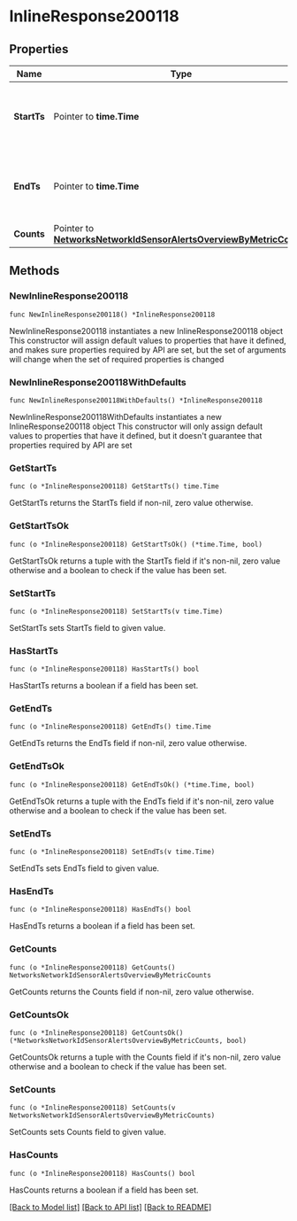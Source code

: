 # InlineResponse200118

## Properties

Name | Type | Description | Notes
------------ | ------------- | ------------- | -------------
**StartTs** | Pointer to **time.Time** | Start of the timespan over which sensor alerts are counted | [optional] 
**EndTs** | Pointer to **time.Time** | End of the timespan over which sensor alerts are counted | [optional] 
**Counts** | Pointer to [**NetworksNetworkIdSensorAlertsOverviewByMetricCounts**](NetworksNetworkIdSensorAlertsOverviewByMetricCounts.md) |  | [optional] 

## Methods

### NewInlineResponse200118

`func NewInlineResponse200118() *InlineResponse200118`

NewInlineResponse200118 instantiates a new InlineResponse200118 object
This constructor will assign default values to properties that have it defined,
and makes sure properties required by API are set, but the set of arguments
will change when the set of required properties is changed

### NewInlineResponse200118WithDefaults

`func NewInlineResponse200118WithDefaults() *InlineResponse200118`

NewInlineResponse200118WithDefaults instantiates a new InlineResponse200118 object
This constructor will only assign default values to properties that have it defined,
but it doesn't guarantee that properties required by API are set

### GetStartTs

`func (o *InlineResponse200118) GetStartTs() time.Time`

GetStartTs returns the StartTs field if non-nil, zero value otherwise.

### GetStartTsOk

`func (o *InlineResponse200118) GetStartTsOk() (*time.Time, bool)`

GetStartTsOk returns a tuple with the StartTs field if it's non-nil, zero value otherwise
and a boolean to check if the value has been set.

### SetStartTs

`func (o *InlineResponse200118) SetStartTs(v time.Time)`

SetStartTs sets StartTs field to given value.

### HasStartTs

`func (o *InlineResponse200118) HasStartTs() bool`

HasStartTs returns a boolean if a field has been set.

### GetEndTs

`func (o *InlineResponse200118) GetEndTs() time.Time`

GetEndTs returns the EndTs field if non-nil, zero value otherwise.

### GetEndTsOk

`func (o *InlineResponse200118) GetEndTsOk() (*time.Time, bool)`

GetEndTsOk returns a tuple with the EndTs field if it's non-nil, zero value otherwise
and a boolean to check if the value has been set.

### SetEndTs

`func (o *InlineResponse200118) SetEndTs(v time.Time)`

SetEndTs sets EndTs field to given value.

### HasEndTs

`func (o *InlineResponse200118) HasEndTs() bool`

HasEndTs returns a boolean if a field has been set.

### GetCounts

`func (o *InlineResponse200118) GetCounts() NetworksNetworkIdSensorAlertsOverviewByMetricCounts`

GetCounts returns the Counts field if non-nil, zero value otherwise.

### GetCountsOk

`func (o *InlineResponse200118) GetCountsOk() (*NetworksNetworkIdSensorAlertsOverviewByMetricCounts, bool)`

GetCountsOk returns a tuple with the Counts field if it's non-nil, zero value otherwise
and a boolean to check if the value has been set.

### SetCounts

`func (o *InlineResponse200118) SetCounts(v NetworksNetworkIdSensorAlertsOverviewByMetricCounts)`

SetCounts sets Counts field to given value.

### HasCounts

`func (o *InlineResponse200118) HasCounts() bool`

HasCounts returns a boolean if a field has been set.


[[Back to Model list]](../README.md#documentation-for-models) [[Back to API list]](../README.md#documentation-for-api-endpoints) [[Back to README]](../README.md)


